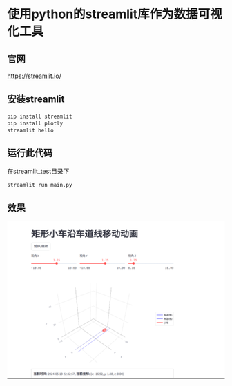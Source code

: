 # 使用python的streamlit库作为数据可视化工具
## 官网
https://streamlit.io/
## 安装streamlit
```shell
pip install streamlit
pip install plotly
streamlit hello
```
## 运行此代码
在streamlit_test目录下
```shell
streamlit run main.py
```
## 效果
![EZ7Jtu292A.png](EZ7Jtu292A.png)